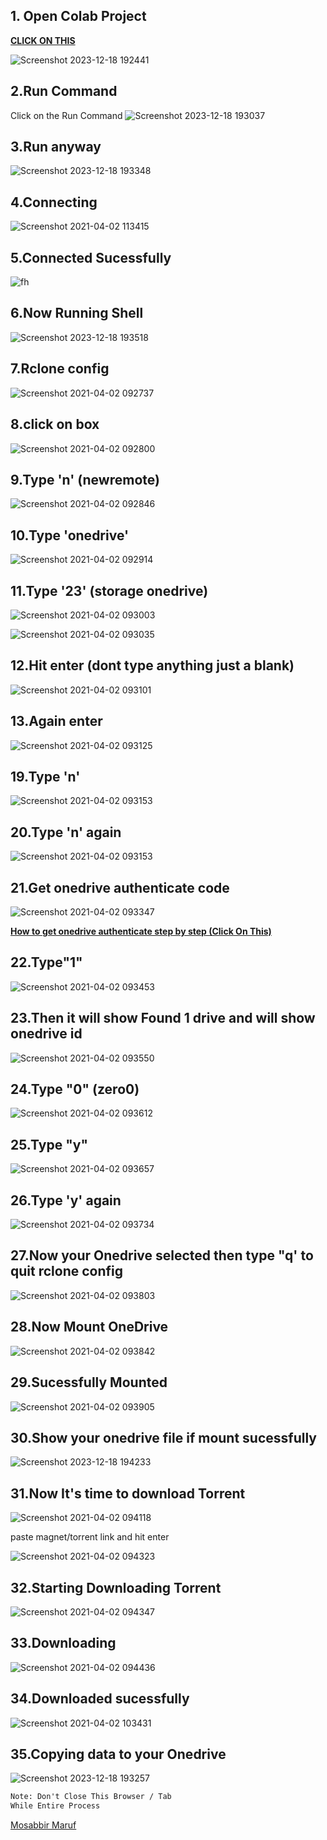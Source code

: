 ## 1. Open Colab Project 
<a href="https://colab.research.google.com/github/IamMrf/Torrent_To_OneDrive/blob/main/Torrent_To_Onedrive_By_(Mosabbir_Maruf).ipynb
"><b>CLICK ON THIS</b></a>


![Screenshot 2023-12-18 192441](https://github.com/IamMrf/Torrent-To-OneDrive/assets/96982516/5f627853-e4b1-4a5b-bf19-103fb5957956)

## 2.Run Command

Click on the Run Command
![Screenshot 2023-12-18 193037](https://github.com/IamMrf/Torrent-To-OneDrive/assets/96982516/6f0f15fa-3a9f-40b8-903f-963696751bf5)

## 3.Run anyway

![Screenshot 2023-12-18 193348](https://github.com/IamMrf/Torrent-To-OneDrive/assets/96982516/74307912-9d46-4dbb-84c0-5a6a4567055b)

## 4.Connecting

![Screenshot 2021-04-02 113415](https://user-images.githubusercontent.com/67457538/113386871-c8590c80-93a8-11eb-8692-64aeafc32f6c.png)

## 5.Connected Sucessfully

![fh](https://user-images.githubusercontent.com/67457538/113386923-e45cae00-93a8-11eb-9662-8aa4be0c2e9f.png)


## 6.Now Running Shell

![Screenshot 2023-12-18 193518](https://github.com/IamMrf/Torrent-To-OneDrive/assets/96982516/372f8ebd-8d84-4aeb-a959-120a934f02da)


## 7.Rclone config


![Screenshot 2021-04-02 092737](https://user-images.githubusercontent.com/67457538/113387187-6a78f480-93a9-11eb-8e31-b6ac651d251c.png)


## 8.click on box 

![Screenshot 2021-04-02 092800](https://user-images.githubusercontent.com/67457538/113387199-74025c80-93a9-11eb-86c8-01109c02f4ee.png)


## 9.Type 'n' (newremote)


![Screenshot 2021-04-02 092846](https://user-images.githubusercontent.com/67457538/113387206-782e7a00-93a9-11eb-8db9-61cea1f0ffb0.png)


## 10.Type 'onedrive' 


![Screenshot 2021-04-02 092914](https://user-images.githubusercontent.com/67457538/113387299-a90eaf00-93a9-11eb-97cc-7f21e6165abe.png)


## 11.Type '23' (storage onedrive)

![Screenshot 2021-04-02 093003](https://user-images.githubusercontent.com/67457538/113387337-c04d9c80-93a9-11eb-814e-908d1b2844eb.png)


![Screenshot 2021-04-02 093035](https://user-images.githubusercontent.com/67457538/113387412-e5420f80-93a9-11eb-877e-7f48530308f7.png)


## 12.Hit enter (dont type anything just a blank)

![Screenshot 2021-04-02 093101](https://user-images.githubusercontent.com/67457538/113387438-f3902b80-93a9-11eb-8f68-e57e0508f099.png)


## 13.Again enter

![Screenshot 2021-04-02 093125](https://user-images.githubusercontent.com/67457538/113387527-1d495280-93aa-11eb-83ea-521c0f056acc.png)


## 19.Type 'n'

![Screenshot 2021-04-02 093153](https://user-images.githubusercontent.com/67457538/113387595-3baf4e00-93aa-11eb-8b1b-51ef128e2e73.png)


## 20.Type 'n' again

![Screenshot 2021-04-02 093153](https://user-images.githubusercontent.com/67457538/113387635-5386d200-93aa-11eb-936c-eef7702cb4f8.png)


## 21.Get onedrive authenticate code

![Screenshot 2021-04-02 093347](https://user-images.githubusercontent.com/67457538/113387659-60a3c100-93aa-11eb-8ca2-becb1de21245.png)


<a href="https://github.com/IamMrf/Torrent_To_OneDrive/blob/main/rclone_authentication.md"><b>How to get onedrive authenticate step by step (Click On This)</b></a>



## 22.Type"1"

![Screenshot 2021-04-02 093453](https://user-images.githubusercontent.com/67457538/113387707-7add9f00-93aa-11eb-847c-bab5b9b36153.png)


## 23.Then it will show Found 1 drive and will show onedrive id

![Screenshot 2021-04-02 093550](https://user-images.githubusercontent.com/67457538/113387763-9052c900-93aa-11eb-9fdc-bf4b0e0efe70.png)


## 24.Type "0" (zero0) 

![Screenshot 2021-04-02 093612](https://user-images.githubusercontent.com/67457538/113387818-ad879780-93aa-11eb-9d5b-53422bd4497e.png)


## 25.Type "y"

![Screenshot 2021-04-02 093657](https://user-images.githubusercontent.com/67457538/113387885-c98b3900-93aa-11eb-86cb-08d3347749bd.png)


## 26.Type 'y' again

![Screenshot 2021-04-02 093734](https://user-images.githubusercontent.com/67457538/113387929-e1fb5380-93aa-11eb-8ffc-db9c5aceeed0.png)


## 27.Now your Onedrive selected  then type "q' to quit rclone config

![Screenshot 2021-04-02 093803](https://user-images.githubusercontent.com/67457538/113387945-ec1d5200-93aa-11eb-9a64-1d23fdacb288.png)


## 28.Now Mount OneDrive


![Screenshot 2021-04-02 093842](https://user-images.githubusercontent.com/67457538/113388045-1a029680-93ab-11eb-9308-69c1861dd570.png)


## 29.Sucessfully Mounted

![Screenshot 2021-04-02 093905](https://user-images.githubusercontent.com/67457538/113388093-356da180-93ab-11eb-8e71-bf1b27ba011c.png)


## 30.Show your onedrive file if mount sucessfully

![Screenshot 2023-12-18 194233](https://github.com/IamMrf/Torrent-To-OneDrive/assets/96982516/136c682d-3eca-4579-92d2-c11ad2065abd)


## 31.Now It's time to download Torrent

![Screenshot 2021-04-02 094118](https://user-images.githubusercontent.com/67457538/113388291-95fcde80-93ab-11eb-8037-c876f6c98915.png)


paste magnet/torrent link and hit enter

![Screenshot 2021-04-02 094323](https://user-images.githubusercontent.com/67457538/113388346-b036bc80-93ab-11eb-9aaf-f5a2804acd63.png)


## 32.Starting Downloading Torrent

![Screenshot 2021-04-02 094347](https://user-images.githubusercontent.com/67457538/113388405-cb093100-93ab-11eb-91e0-87dd95fafc37.png)


## 33.Downloading

![Screenshot 2021-04-02 094436](https://user-images.githubusercontent.com/67457538/113388470-ec6a1d00-93ab-11eb-9be2-99554dbd916d.png)


## 34.Downloaded sucessfully

![Screenshot 2021-04-02 103431](https://user-images.githubusercontent.com/67457538/113388436-da887a00-93ab-11eb-9aca-c2c170d4e50a.png)


## 35.Copying data to your Onedrive

![Screenshot 2023-12-18 193257](https://github.com/IamMrf/Torrent-To-OneDrive/assets/96982516/ddf17897-ba27-4f66-91ca-c5b39188f2d7)



```diff 
Note: Don't Close This Browser / Tab
While Entire Process
```

<p><a href="https://bio.link/mosabbir_maruf">Mosabbir Maruf</a><p>
